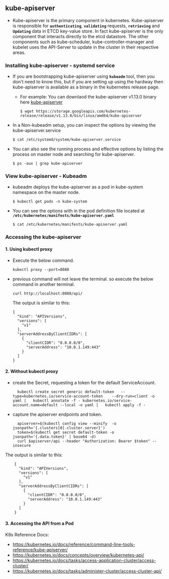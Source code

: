 ## kube-apiserver
- Kube-apiserver is the primary component in kubernetes. Kube-apiserver is responsible for **`authenticating`**, **`validating`** requests, **`retrieving`** and **`Updating`** data in ETCD key-value store. In fact kube-apiserver is the only component that interacts directly to the etcd datastore. The other components such as kube-scheduler, kube-controller-manager and kubelet uses the API-Server to update in the cluster in their respective areas.
  

  
### Installing kube-apiserver - systemd service

- If you are bootstrapping kube-apiserver using **`kubeadm`** tool, then you don't need to know this, but if you are setting up using the hardway then kube-apiserver is available as a binary in the kubernetes release page.
  - For example: You can downlaod the kube-apiserver v1.13.0 binary here [kube-apiserver](https://storage.googleapis.com/kubernetes-release/release/v1.13.0/bin/linux/amd64/kube-apiserver)
    ```
    $ wget https://storage.googleapis.com/kubernetes-release/release/v1.13.0/bin/linux/amd64/kube-apiserver
    ```

- In a Non-kubeadm setup, you can inspect the options by viewing the kube-apiserver.service
  ```
  $ cat /etc/systemd/system/kube-apiserver.service
  ```
  
   
- You can also see the running process and effective options by listing the process on master node and searching for kube-apiserver.
  ```
  $ ps -aux | grep kube-apiserver
  ```

 
### View kube-apiserver - Kubeadm
- kubeadm deploys the kube-apiserver as a pod in kube-system namespace on the master node.
  ```
  $ kubectl get pods -n kube-system
  ```
  
- You can see the options with in the pod definition file located at **`/etc/kubernetes/manifests/kube-apiserver.yaml`**
  ```
  $ cat /etc/kubernetes/manifests/kube-apiserver.yaml
  ```

### Accessing the kube-apiserver
#### 1. Using kubectl proxy
  - Execute the below command.
  
		kubectl proxy --port=8080
  
  - previous command will not leave the terminal. so execute the below command in another terminal.

		curl http://localhost:8080/api/

    The output is similar to this:

		{
		  "kind": "APIVersions",
		  "versions": [
		    "v1"
		  ],
		  "serverAddressByClientCIDRs": [
		    {
		      "clientCIDR": "0.0.0.0/0",
		      "serverAddress": "10.0.1.149:443"
		    }
		  ]
		}

#### 2. Without kubectl proxy
- create the Secret, requesting a token for the default ServiceAccount.

		kubectl create secret generic default-token   --type=kubernetes.io/service-account-token    --dry-run=client -o yaml |   kubectl annotate -f - kubernetes.io/service-account.name=default --local -o yaml |   kubectl apply -f -

- capture the apiserver endpoints and token.

		apiserver=$(kubectl config view --minify  -o jsonpath='{.clusters[0].cluster.server}')
		token=$(kubectl get secret default-token -o jsonpath='{.data.token}' | base64 -d)
		curl $apiserver/api --header "Authorization: Bearer $token" --insecure

The output is similar to this:

		{
		  "kind": "APIVersions",
		  "versions": [
		    "v1"
		  ],
		  "serverAddressByClientCIDRs": [
		    {
		      "clientCIDR": "0.0.0.0/0",
		      "serverAddress": "10.0.1.149:443"
		    }
		  ]
		}


#### 3. Accessing the API from a Pod
    
   
  


K8s Reference Docs:
- https://kubernetes.io/docs/reference/command-line-tools-reference/kube-apiserver/
- https://kubernetes.io/docs/concepts/overview/kubernetes-api/
- https://kubernetes.io/docs/tasks/access-application-cluster/access-cluster/
- https://kubernetes.io/docs/tasks/administer-cluster/access-cluster-api/
